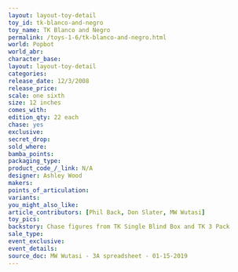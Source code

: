 ```yaml
---
layout: layout-toy-detail 
toy_id: tk-blanco-and-negro
toy_name: TK Blanco and Negro
permalink: /toys-1-6/tk-blanco-and-negro.html
world: Popbot
world_abr: 
character_base: 
layout: layout-toy-detail
categories: 
release_date: 12/3/2008
release_price: 
scale: one sixth
size: 12 inches
comes_with: 
edition_qty: 22 each
chase: yes
exclusive: 
secret_drop: 
sold_where: 
bamba_points: 
packaging_type: 
product_code_/_link: N/A
designer: Ashley Wood
makers: 
points_of_articulation: 
variants: 
you_might_also_like: 
article_contributors: [Phil Back, Don Slater, MW Wutasi]
toy_pics: 
backstory: Chase figures from TK Single Blind Box and TK 3 Pack
sale_type: 
event_exclusive: 
event_details: 
source_doc: MW Wutasi - 3A spreadsheet - 01-15-2019
---
```

